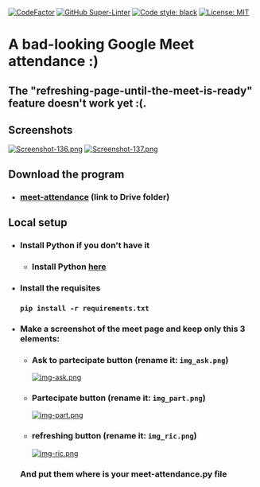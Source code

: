 [![CodeFactor](https://www.codefactor.io/repository/github/danyb0/meet-attendance/badge)](https://www.codefactor.io/repository/github/danyb0/meet-attendance)
[![GitHub Super-Linter](https://github.com/DanyB0/meet-attender/workflows/Lint%20Code%20Base/badge.svg)](https://github.com/marketplace/actions/super-linter)
[![Code style: black](https://img.shields.io/badge/code%20style-black-000000.svg)](https://github.com/psf/black)
[![License: MIT](https://img.shields.io/badge/License-MIT-yellow.svg)](https://opensource.org/licenses/MIT)

# A bad-looking Google Meet attendance :)
## The "refreshing-page-until-the-meet-is-ready" feature doesn't work yet :(.

## Screenshots
[![Screenshot-136.png](https://i.postimg.cc/rpL38Z85/Screenshot-136.png)](https://postimg.cc/VJDDgR0N)
[![Screenshot-137.png](https://i.postimg.cc/mrRpxcww/Screenshot-137.png)](https://postimg.cc/18Crw3bn)

## Download the program
* ### [meet-attendance](https://drive.google.com/drive/folders/1j3hYrqlCxwL4MUfCgW6JEkFQsA_UAgll?usp=sharing) (link to Drive folder)

## Local setup
- ### Install Python if you don't have it
  * ### Install Python [here](https://www.python.org/)
- ### Install the requisites
  ### `pip install -r requirements.txt`

- ### Make a screenshot of the meet page and keep only this 3 elements:
  * ### Ask to partecipate button (rename it: `img_ask.png`)
    [![img-ask.png](https://i.postimg.cc/rz6dbCtp/img-ask.png)](https://postimg.cc/64054Zcs)
  * ### Partecipate button (rename it: `img_part.png`)
    [![img-part.png](https://i.postimg.cc/fL2mH9K3/img-part.png)](https://postimg.cc/cg3vC6PZ)
  * ### refreshing button (rename it: `img_ric.png`)
    [![img-ric.png](https://i.postimg.cc/0ysnK7Hx/img-ric.png)](https://postimg.cc/CzckWng6)
  ### And put them where is your meet-attendance.py file
